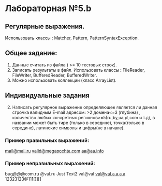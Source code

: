 # Лабораторная №5.b 
## Регулярные выражения.
Использовать классы : Matcher, Pattern, PatternSyntaxException.
## Общее задание:
 1. Данные считать из файла ( >= 10 тестовых строк).
 2. Записать результаты в файл. Использовать классы : FileReader, FileWriter, BufferedReader, BufferedWriter.
 3. Можно использовать коллекции (класс ArrayList).
## Индивидуальные задания
 2. Написать регулярное выражение определяющее является ли данная строчка валидным E-mail адресом: >2 домена<=3 (глубина) , количество любых конкретных регионов>=5(ru,by,ua,pl,com и т.д), в названии может быть тире (только в середине), точка(только в середине), латинские символы и цифры(не в начале).
### Пример правильных выражений:
mail@mail.ru
valid@megapochta.com
aa@aa.info
### Пример неправильных выражений: 
bug@@@com.ru
@val.ru
Just Text2
val@val 
val@val.a.a.a.a 
12323123@111[]][]